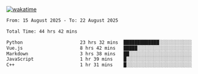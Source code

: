 [![wakatime](https://wakatime.com/badge/user/ef685785-b2de-4416-b5c6-df540c453238.svg)](https://wakatime.com/@ef685785-b2de-4416-b5c6-df540c453238)

<!--START_SECTION:waka-->

```txt
From: 15 August 2025 - To: 22 August 2025

Total Time: 44 hrs 42 mins

Python                     23 hrs 32 mins  █████████████░░░░░░░░░░░░   52.64 %
Vue.js                     8 hrs 42 mins   █████░░░░░░░░░░░░░░░░░░░░   19.49 %
Markdown                   3 hrs 38 mins   ██░░░░░░░░░░░░░░░░░░░░░░░   08.14 %
JavaScript                 1 hr 39 mins    █░░░░░░░░░░░░░░░░░░░░░░░░   03.73 %
C++                        1 hr 31 mins    █░░░░░░░░░░░░░░░░░░░░░░░░   03.41 %
```

<!--END_SECTION:waka-->
